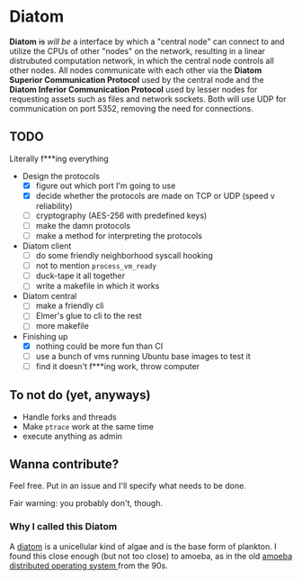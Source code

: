 # Diatom

**Diatom** ~~is~~ _will be_ a interface by which a "central node" can
connect to and utilize the CPUs of other "nodes" on the network,
resulting in a linear distrubuted computation network, in which the
central node controls all other nodes. All nodes communicate with
each other via the **Diatom Superior Communication Protocol** used by
the central node and the **Diatom Inferior Communication Protocol**
used by lesser nodes for requesting assets such as files and network
sockets. Both will use UDP for communication on port 5352, removing
the need for connections.

## TODO

Literally f***ing everything

 - Design the protocols
   - [x] figure out which port I'm going to use
   - [x] decide whether the protocols are made on TCP or UDP (speed v
   reliability)
   - [ ] cryptography (AES-256 with predefined keys)
   - [ ] make the damn protocols
   - [ ] make a method for interpreting the protocols
 - Diatom client
   - [ ] do some friendly neighborhood syscall hooking
   - [ ] not to mention `process_vm_ready`
   - [ ] duck-tape it all together
   - [ ] write a makefile in which it works
 - Diatom central
   - [ ] make a friendly cli
   - [ ] Elmer's glue to cli to the rest
   - [ ] more makefile
 - Finishing up
   - [x] nothing could be more fun than CI
   - [ ] use a bunch of vms running Ubuntu base images to test it
   - [ ] find it doesn't f***ing work, throw computer

## To not do (yet, anyways)
 - Handle forks and threads
 - Make `ptrace` work at the same time
 - execute anything as admin

## Wanna contribute?

Feel free. Put in an issue and I'll specify what needs to be done.

Fair warning: you probably don't, though.

### Why I called this Diatom

A [diatom](https://diatoms.org/what-are-diatoms) is a unicellular
kind of algae and is the base form of plankton. I found this close
enough (but not too close) to amoeba, as in the old [amoeba
distributed operating system
](https://cs.vu.nl/pub/amoeba/amoeba.html) from the 90s.
